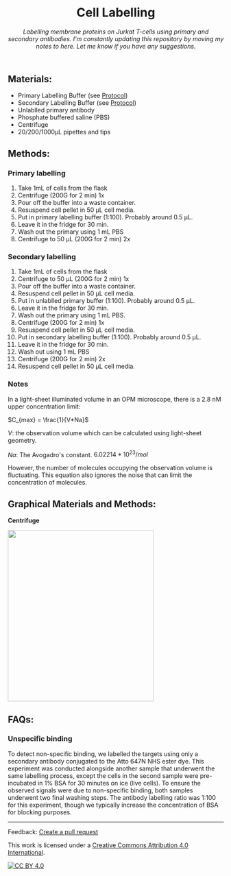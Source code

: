 <header>

<!--
  <<< Author notes: Course header >>>
  Include a 1280×640 image, course title in sentence case, and a concise description in emphasis.
  In your repository settings: enable template repository, add your 1280×640 social image, auto delete head branches.
  Add your open source license, GitHub uses MIT license.
-->

# Cell Labelling

_Labelling membrane proteins on Jurkat T-cells using primary and secondary antibodies. I'm constantly updating this repository by moving my notes to here. Let me know if you have any suggestions._

</header>

<!--
  <<< Author notes: Step 1 >>>
  Choose 3-5 steps for your course.
  The first step is always the hardest, so pick something easy!
  Link to docs.github.com for further explanations.
  Encourage users to open new tabs for steps!
-->

## Materials:
  - Primary Labelling Buffer (see [Protocol](https://github.com/astormic/Antibody_Dye_Conjugation/tree/main))
  - Secondary Labelling Buffer (see [Protocol](https://github.com/astormic/Antibody_Dye_Conjugation/tree/main))
  - Unlablled primary antibody
  - Phosphate buffered saline (PBS)
  - Centrifuge
  - 20/200/1000µL pipettes and tips

## Methods:
### Primary labelling
1. Take 1mL of cells from the flask
2. Centrifuge (200G for 2 min) 1x
3. Pour off the buffer into a waste container.
4. Resuspend cell pellet in 50 µL cell media.
5. Put in primary labelling buffer (1:100). Probably around 0.5 µL. 
6. Leave it in the fridge for 30 min.
7. Wash out the primary using 1 mL PBS
8. Centrifuge to 50 µL (200G for 2 min) 2x

### Secondary labelling
1. Take 1mL of cells from the flask
2. Centrifuge to 50 µL (200G for 2 min) 1x
3. Pour off the buffer into a waste container.
4. Resuspend cell pellet in 50 µL cell media.
5. Put in unlablled primary buffer (1:100). Probably around 0.5 µL. 
6. Leave it in the fridge for 30 min.
7. Wash out the primary using 1 mL PBS.
8. Centrifuge (200G for 2 min) 1x
9. Resuspend cell pellet in 50 µL cell media.
10. Put in secondary labelling buffer (1:100). Probably around 0.5 µL.
11. Leave it in the fridge for 30 min.
12. Wash out using 1 mL PBS
7. Centrifuge (200G for 2 min) 2x
8. Resuspend cell pellet in 50 µL cell media.

### Notes
In a light-sheet illuminated volume in an OPM microscope, there is a 2.8 nM upper concentration limit:

$C_{max} = \frac{1}{V*Na}$

$V$: the observation volume which can be calculated using light-sheet geometry.

$Na$: The Avogadro's constant. $6.02214*10^23/mol$

However, the number of molecules occupying the observation volume is fluctuating. This equation also ignores the noise that can limit the concentration of molecules. 

## Graphical Materials and Methods:

**Centrifuge**

<img src="https://github.com/astormic/CellLabelling_JurkatTCells/blob/main/Centrifuge.jpg" width="340" height="400">

## FAQs:

### Unspecific binding
To detect non-specific binding, we labelled the targets using only a secondary antibody conjugated to the Atto 647N NHS ester dye. This experiment was conducted alongside another sample that underwent the same labelling process, except the cells in the second sample were pre-incubated in 1% BSA for 30 minutes on ice (live cells). To ensure the observed signals were due to non-specific binding, both samples underwent two final washing steps. The antibody labelling ratio was 1:100 for this experiment, though we typically increase the concentration of BSA for blocking purposes.

<footer>

<!--
  <<< Author notes: Footer >>>
  Add a link to get support, GitHub status page, code of conduct, license link.
-->

---

Feedback: [Create a pull request]()

This work is licensed under a
[Creative Commons Attribution 4.0 International][cc-by].

[![CC BY 4.0][cc-by-image]][cc-by]

[cc-by]: https://creativecommons.org/licenses/by/4.0/
[cc-by-image]: https://i.creativecommons.org/l/by/4.0/88x31.png
[cc-by-shield]: https://img.shields.io/badge/License-CC%20BY%204.0-lightgrey.svg

</footer>
